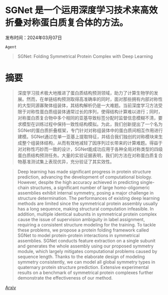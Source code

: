 # SGNet 是一个运用深度学习技术来高效折叠对称蛋白质复合体的方法。

发布时间：2024年03月07日

`Agent`

> SGNet: Folding Symmetrical Protein Complex with Deep Learning

# 摘要

> 深度学习技术极大地推进了蛋白质结构预测领域，助力了计算生物学的发展。然而，在单链结构预测取得高准确率的同时，面对那些拥有内部对称性的大型同源寡聚体组装体，其结构解析仍是一大难题。当前深度学习方法受限于对称性蛋白质组装体通常过长的序列，使得结构计算难以进行；同时，对称蛋白质复合物中多个相同的亚基导致标签分配时监督信息模糊不清，要求模型在训练过程中保持一致性结构模拟。为此，我们创新提出了一个名为SGNet的蛋白质折叠框架，专门针对对称组装体中的蛋白质间相互作用进行建模。SGNet通过在单一亚基上提取特征，并结合我们独创的对称模块来生成整个组装体结构，从而有效地减轻了因序列过长带来的计算难题。得益于对对称性巧妙而一致的设计，SGNet能成功应用于各种全局对称类型的四级蛋白质结构预测任务。大量的实验证据表明，我们的方法在对称蛋白质复合物基准测试集上表现优异，充分验证了其实效性。

> Deep learning has made significant progress in protein structure prediction, advancing the development of computational biology. However, despite the high accuracy achieved in predicting single-chain structures, a significant number of large homo-oligomeric assemblies exhibit internal symmetry, posing a major challenge in structure determination. The performances of existing deep learning methods are limited since the symmetrical protein assembly usually has a long sequence, making structural computation infeasible. In addition, multiple identical subunits in symmetrical protein complex cause the issue of supervision ambiguity in label assignment, requiring a consistent structure modeling for the training. To tackle these problems, we propose a protein folding framework called SGNet to model protein-protein interactions in symmetrical assemblies. SGNet conducts feature extraction on a single subunit and generates the whole assembly using our proposed symmetry module, which largely mitigates computational problems caused by sequence length. Thanks to the elaborate design of modeling symmetry consistently, we can model all global symmetry types in quaternary protein structure prediction. Extensive experimental results on a benchmark of symmetrical protein complexes further demonstrate the effectiveness of our method.

[Arxiv](https://arxiv.org/abs/2403.04395)